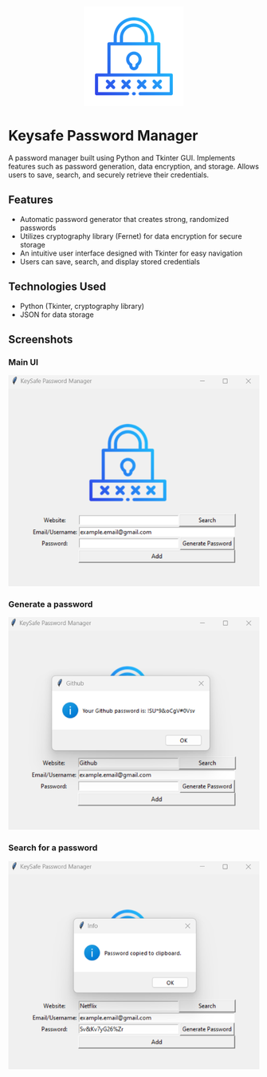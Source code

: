 <p align="center">
  <img src="logo.png" />
</p>

# Keysafe Password Manager
 A password manager built using Python and Tkinter GUI. Implements features such as password generation, data encryption, and storage. 
 Allows users to save, search, and securely retrieve their credentials.
 
## Features
- Automatic password generator that creates strong, randomized passwords
- Utilizes cryptography library (Fernet) for data encryption for secure storage
- An intuitive user interface designed with Tkinter for easy navigation
- Users can save, search, and display stored credentials

## Technologies Used
- Python (Tkinter, cryptography library)
- JSON for data storage

## Screenshots
### Main UI
<p align="left">
  <img src="Screenshot 2023-11-28 141920.png" />
</p>

### Generate a password
<p align="left">
  <img src="Screenshot 2023-11-28 142021.png" />
</p>

### Search for a password
<p align="left">
  <img src="Screenshot 2023-11-28 142054.png" />
</p>
